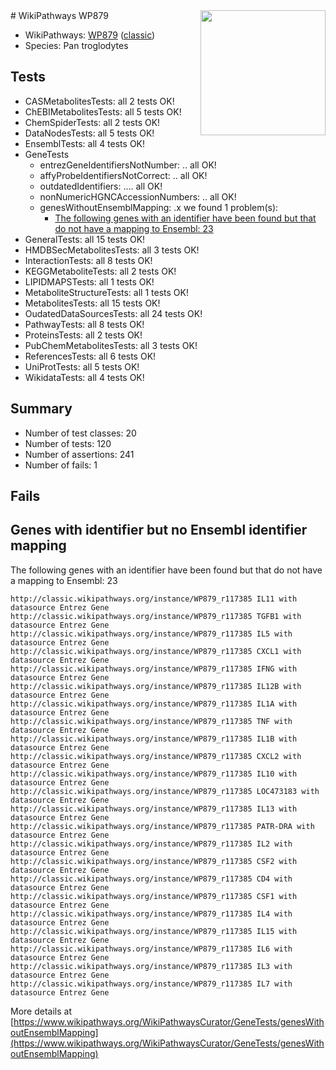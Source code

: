 <img style="float: right; width: 200px" src="https://upload.wikimedia.org/wikipedia/commons/thumb/8/83/Wplogo_with_text_500.png/640px-Wplogo_with_text_500.png" />
# WikiPathways WP879

* WikiPathways: [WP879](https://wikipathways.org/pathways/WP879) ([classic](https://classic.wikipathways.org/instance/WP879))
* Species: Pan troglodytes
## Tests
* CASMetabolitesTests: all 2 tests OK!
* ChEBIMetabolitesTests: all 5 tests OK!
* ChemSpiderTests: all 2 tests OK!
* DataNodesTests: all 5 tests OK!
* EnsemblTests: all 4 tests OK!
* GeneTests
    * entrezGeneIdentifiersNotNumber: .. all OK!
    * affyProbeIdentifiersNotCorrect: .. all OK!
    * outdatedIdentifiers: .... all OK!
    * nonNumericHGNCAccessionNumbers: .. all OK!
    * genesWithoutEnsemblMapping: .x we found 1 problem(s):
        * [The following genes with an identifier have been found but that do not have a mapping to Ensembl: 23](#c4e5432f)
* GeneralTests: all 15 tests OK!
* HMDBSecMetabolitesTests: all 3 tests OK!
* InteractionTests: all 8 tests OK!
* KEGGMetaboliteTests: all 2 tests OK!
* LIPIDMAPSTests: all 1 tests OK!
* MetaboliteStructureTests: all 1 tests OK!
* MetabolitesTests: all 15 tests OK!
* OudatedDataSourcesTests: all 24 tests OK!
* PathwayTests: all 8 tests OK!
* ProteinsTests: all 2 tests OK!
* PubChemMetabolitesTests: all 3 tests OK!
* ReferencesTests: all 6 tests OK!
* UniProtTests: all 5 tests OK!
* WikidataTests: all 4 tests OK!


## Summary

* Number of test classes: 20
* Number of tests: 120
* Number of assertions: 241
* Number of fails: 1

## Fails

<a name="c4e5432f" />

## Genes with identifier but no Ensembl identifier mapping

The following genes with an identifier have been found but that do not have a mapping to Ensembl: 23
```
http://classic.wikipathways.org/instance/WP879_r117385 IL11 with datasource Entrez Gene
http://classic.wikipathways.org/instance/WP879_r117385 TGFB1 with datasource Entrez Gene
http://classic.wikipathways.org/instance/WP879_r117385 IL5 with datasource Entrez Gene
http://classic.wikipathways.org/instance/WP879_r117385 CXCL1 with datasource Entrez Gene
http://classic.wikipathways.org/instance/WP879_r117385 IFNG with datasource Entrez Gene
http://classic.wikipathways.org/instance/WP879_r117385 IL12B with datasource Entrez Gene
http://classic.wikipathways.org/instance/WP879_r117385 IL1A with datasource Entrez Gene
http://classic.wikipathways.org/instance/WP879_r117385 TNF with datasource Entrez Gene
http://classic.wikipathways.org/instance/WP879_r117385 IL1B with datasource Entrez Gene
http://classic.wikipathways.org/instance/WP879_r117385 CXCL2 with datasource Entrez Gene
http://classic.wikipathways.org/instance/WP879_r117385 IL10 with datasource Entrez Gene
http://classic.wikipathways.org/instance/WP879_r117385 LOC473183 with datasource Entrez Gene
http://classic.wikipathways.org/instance/WP879_r117385 IL13 with datasource Entrez Gene
http://classic.wikipathways.org/instance/WP879_r117385 PATR-DRA with datasource Entrez Gene
http://classic.wikipathways.org/instance/WP879_r117385 IL2 with datasource Entrez Gene
http://classic.wikipathways.org/instance/WP879_r117385 CSF2 with datasource Entrez Gene
http://classic.wikipathways.org/instance/WP879_r117385 CD4 with datasource Entrez Gene
http://classic.wikipathways.org/instance/WP879_r117385 CSF1 with datasource Entrez Gene
http://classic.wikipathways.org/instance/WP879_r117385 IL4 with datasource Entrez Gene
http://classic.wikipathways.org/instance/WP879_r117385 IL15 with datasource Entrez Gene
http://classic.wikipathways.org/instance/WP879_r117385 IL6 with datasource Entrez Gene
http://classic.wikipathways.org/instance/WP879_r117385 IL3 with datasource Entrez Gene
http://classic.wikipathways.org/instance/WP879_r117385 IL7 with datasource Entrez Gene
```

More details at [https://www.wikipathways.org/WikiPathwaysCurator/GeneTests/genesWithoutEnsemblMapping](https://www.wikipathways.org/WikiPathwaysCurator/GeneTests/genesWithoutEnsemblMapping)

